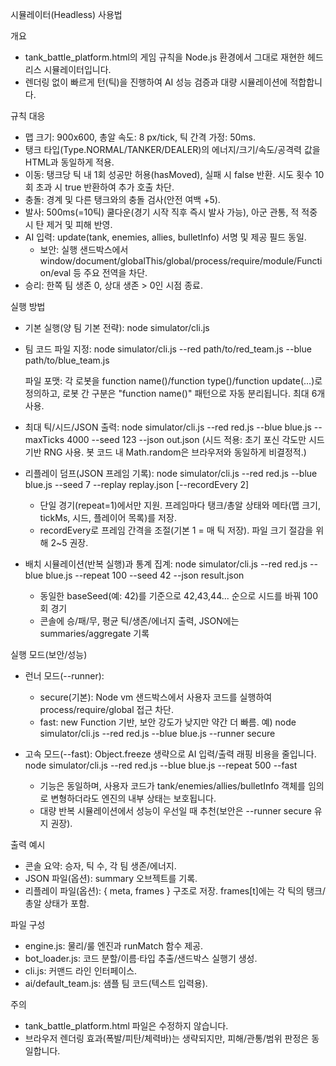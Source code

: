 시뮬레이터(Headless) 사용법

개요
- tank_battle_platform.html의 게임 규칙을 Node.js 환경에서 그대로 재현한 헤드리스 시뮬레이터입니다.
- 렌더링 없이 빠르게 턴(틱)을 진행하여 AI 성능 검증과 대량 시뮬레이션에 적합합니다.

규칙 대응
- 맵 크기: 900x600, 총알 속도: 8 px/tick, 틱 간격 가정: 50ms.
- 탱크 타입(Type.NORMAL/TANKER/DEALER)의 에너지/크기/속도/공격력 값을 HTML과 동일하게 적용.
- 이동: 탱크당 틱 내 1회 성공만 허용(hasMoved), 실패 시 false 반환. 시도 횟수 10회 초과 시 true 반환하여 추가 호출 차단.
- 충돌: 경계 및 다른 탱크와의 충돌 검사(안전 여백 +5).
- 발사: 500ms(=10틱) 쿨다운(경기 시작 직후 즉시 발사 가능), 아군 관통, 적 적중 시 탄 제거 및 피해 반영.
- AI 입력: update(tank, enemies, allies, bulletInfo) 서명 및 제공 필드 동일.
  - 보안: 실행 샌드박스에서 window/document/globalThis/global/process/require/module/Function/eval 등 주요 전역을 차단.
- 승리: 한쪽 팀 생존 0, 상대 생존 > 0인 시점 종료.

실행 방법
- 기본 실행(양 팀 기본 전략):
  node simulator/cli.js

- 팀 코드 파일 지정:
  node simulator/cli.js --red path/to/red_team.js --blue path/to/blue_team.js

  파일 포맷: 각 로봇을 function name()/function type()/function update(...)로 정의하고,
  로봇 간 구분은 "function name()" 패턴으로 자동 분리됩니다. 최대 6개 사용.

- 최대 틱/시드/JSON 출력:
  node simulator/cli.js --red red.js --blue blue.js --maxTicks 4000 --seed 123 --json out.json
  (시드 적용: 초기 포신 각도만 시드 기반 RNG 사용. 봇 코드 내 Math.random은 브라우저와 동일하게 비결정적.)
  
 - 리플레이 덤프(JSON 프레임 기록):
   node simulator/cli.js --red red.js --blue blue.js --seed 7 --replay replay.json [--recordEvery 2]
   - 단일 경기(repeat=1)에서만 지원. 프레임마다 탱크/총알 상태와 메타(맵 크기, tickMs, 시드, 플레이어 목록)를 저장.
   - recordEvery로 프레임 간격을 조절(기본 1 = 매 틱 저장). 파일 크기 절감을 위해 2~5 권장.

- 배치 시뮬레이션(반복 실행)과 통계 집계:
  node simulator/cli.js --red red.js --blue blue.js --repeat 100 --seed 42 --json result.json
  - 동일한 baseSeed(예: 42)를 기준으로 42,43,44... 순으로 시드를 바꿔 100회 경기
  - 콘솔에 승/패/무, 평균 틱/생존/에너지 출력, JSON에는 summaries/aggregate 기록

실행 모드(보안/성능)
- 런너 모드(--runner):
  - secure(기본): Node vm 샌드박스에서 사용자 코드를 실행하여 process/require/global 접근 차단.
  - fast: new Function 기반, 보안 강도가 낮지만 약간 더 빠름.
  예) node simulator/cli.js --red red.js --blue blue.js --runner secure

- 고속 모드(--fast): Object.freeze 생략으로 AI 입력/출력 래핑 비용을 줄입니다.
  node simulator/cli.js --red red.js --blue blue.js --repeat 500 --fast
  - 기능은 동일하며, 사용자 코드가 tank/enemies/allies/bulletInfo 객체를 임의로 변형하더라도 엔진의 내부 상태는 보호됩니다.
  - 대량 반복 시뮬레이션에서 성능이 우선일 때 추천(보안은 --runner secure 유지 권장).

출력 예시
- 콘솔 요약: 승자, 틱 수, 각 팀 생존/에너지.
- JSON 파일(옵션): summary 오브젝트를 기록.
 - 리플레이 파일(옵션): { meta, frames } 구조로 저장. frames[t]에는 각 틱의 탱크/총알 상태가 포함.

파일 구성
- engine.js: 물리/룰 엔진과 runMatch 함수 제공.
- bot_loader.js: 코드 분할/이름·타입 추출/샌드박스 실행기 생성.
- cli.js: 커맨드 라인 인터페이스.
- ai/default_team.js: 샘플 팀 코드(텍스트 입력용).

주의
- tank_battle_platform.html 파일은 수정하지 않습니다.
- 브라우저 렌더링 효과(폭발/피탄/체력바)는 생략되지만, 피해/관통/범위 판정은 동일합니다.
